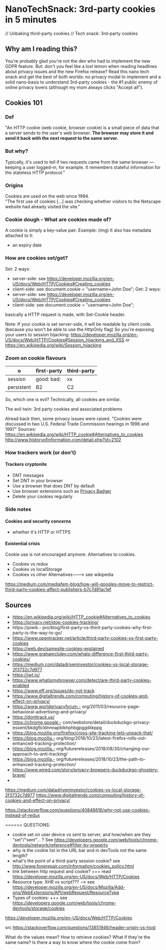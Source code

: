 # NanoTechSnack: 3rd-party cookies in 5 minutes
// Unbaking third-party cookies
// Tech snack: 3rd-party cookies

## Why am I reading this?
You're probably glad you're not the dev who had to implement the new GDPR feature. But: don't you feel like a lost lemon when reading headlines about privacy issues and the new Firefox release? 
Read this nano tech snack and get the best of both worlds: no privacy modal to implement and a solid nano-basis to understand 3rd-party cookies - the #1  public enemy of online privacy lovers (although my mom always clicks "Accept all").
 
## Cookies 101

### Def 
"An HTTP cookie (web cookie, browser cookie) is a small piece of data that a server sends to the user's web browser. 
**The browser may store it and send it back with the next request to the same server.**

### But why?
Typically, it's used to tell if two requests came from the same browser — keeping a user logged-in, for example. It remembers stateful information for the stateless HTTP protocol."

### Origins 
Cookies are used on the web since 1994.  
"The first use of cookies [...] was checking whether visitors to the Netscape website had already visited the site."

### Cookie dough - What are cookies made of?  
A cookie is simply a key-value pair.
Example: (img)
It also has metadata attached to it:
- an expiry date

### How are cookies set/get?
Set: 2 ways:
- server-side: see https://developer.mozilla.org/en-US/docs/Web/HTTP/Cookies#Creating_cookies
- client-side: see document.cookie = "username=John Doe";
Get: 2 ways:
- server-side: see https://developer.mozilla.org/en-US/docs/Web/HTTP/Cookies#Creating_cookies
- client-side: see document.cookie = "username=John Doe";

basically a HTTP request is made, with Set-Cookie header.

Note: 
If your cookie is set server-side, it will be readable by client code. 
(because you won't be able to use the HttpOnly flag)
So you're exposing your users to session hijacking: 
https://developer.mozilla.org/en-US/docs/Web/HTTP/Cookies#Session_hijacking_and_XSS or https://en.wikipedia.org/wiki/Session_hijacking


### Zoom on cookie flavours


o | first-party | third-party
---------|----------|---------
 session | good: bad:  | xx
 persistent | B2 | C2

So, which one is evil?
Technically, all cookies are similar.

The evil twin: 3rd party cookies and associated problems


Alread back then, some privacy issues were raised.
"Cookies were discussed in two U.S. Federal Trade Commission hearings in 1996 and 1997"
Sources:
https://en.wikipedia.org/wiki/HTTP_cookie#Alternatives_to_cookies 
http://www.historyofinformation.com/detail.php?id=2102


### How trackers work (or don't)


#### Trackers cryptonite
* DNT messages
* Set DNT in your browser
* Use a browser that does DNT by default
* Use browser extensions such as [Privacy Badger](https://addons.mozilla.org/en-US/firefox/addon/privacy-badger17/)
* Delete your cookies regularly

### Side notes 

#### Cookies and security concerns

- whether it's HTTP or HTTPS

#### Existential crisis
Cookie use is not encouraged anymore. 
Alternatives to cookies.

* Cookies vs redux
* Cookies vs localStorage
* Cookies vs other Alternatives---> see wikipedia

https://medium.com/mediafem-blog/how-will-googles-move-to-restrict-third-party-cookies-affect-publishers-b7c7d91ac1ef



## Sources
- https://en.wikipedia.org/wiki/HTTP_cookie#Alternatives_to_cookies
- https://privacy.net/stop-cookies-tracking/
- https://piwik.- pro/blog/first-party-vs-third-party-cookies-why-first-party-is-the-way-to-go/
- https://www.opentracker.net/article/third-party-cookies-vs-first-party-cookies
- https://web.dev/samesite-cookies-explained
- https://www.grahamcluley.com/whats-difference-first-third-party-cookies/
- https://medium.com/datadriveninvestor/cookies-vs-local-storage-2f3732c7d977
- https://jwt.io/
- https://www.whatismybrowser.com/detect/are-third-party-cookies-enabled
- https://www.eff.org/issues/do-not-track
- https://www.digitaltrends.com/computing/history-of-cookies-and-effect-on-privacy/
- https://www.worldprivacyforum.- org/2011/03/resource-page-behavioral-advertising-and-privacy/
- https://donttrack.us/
- https://chrome.google.- com/webstore/detail/duckduckgo-privacy-essent/bkdgflcldnnnapblkhphbgpggdiikppg
- https://blog.mozilla.org/firefox/cross-site-tracking-lets-unpack-that/
- https://blog.mozilla.- org/blog/2018/10/23/latest-firefox-rolls-out-enhanced-tracking-protection/
- https://blog.mozilla.- org/futurereleases/2018/08/30/changing-our-approach-to-anti-tracking/
- https://blog.mozilla.- org/futurereleases/2018/10/23/the-path-to-enhanced-tracking-protection/ 
- https://www.wired.com/story/privacy-browsers-duckduckgo-ghostery-brave/
- 
https://medium.com/datadriveninvestor/cookies-vs-local-storage-2f3732c7d977
https://www.digitaltrends.com/computing/history-of-cookies-and-effect-on-privacy/

https://stackoverflow.com/questions/40848816/why-not-use-cookies-instead-of-redux

====== 
QUESTIONS:
- cookie set on user device vs sent to server, and how/when are they "set"/"sent"... ? See https://developers.google.com/web/tools/chrome-devtools/network/reference#filter-by-property
- why is the cookie list in the URL bar and in devTools not the same length?
- what's the point of a third-party session cookie? see http://www.fonerepair.com/information/cookies_policy.html
- link between http request and cookie? +++ read https://developer.mozilla.org/en-US/docs/Web/HTTP/Cookies
- Resource type: XHR vs script??? --> see https://developer.mozilla.org/en-US/docs/Mozilla/Add-ons/WebExtensions/API/webRequest/ResourceType
- Types of cookies: +++ see https://developers.google.com/web/tools/chrome-devtools/storage/cookies

https://developer.mozilla.org/en-US/docs/Web/HTTP/Cookies

src https://stackoverflow.com/questions/13851946/header-origin-vs-host

What do the values mean? 
How to retrieve cookies? What if they're the same name?
Is there a way to know where the cookie come from?
